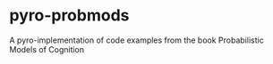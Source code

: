 # pyro-probmods
A pyro-implementation of code examples from the book Probabilistic Models of Cognition

